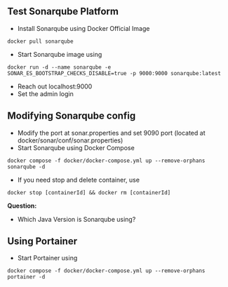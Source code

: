 

## Test Sonarqube Platform

- Install Sonarqube using Docker Official Image
```
docker pull sonarqube 
```

- Start Sonarqube image using
```
docker run -d --name sonarqube -e SONAR_ES_BOOTSTRAP_CHECKS_DISABLE=true -p 9000:9000 sonarqube:latest
```
- Reach out localhost:9000
- Set the admin login


## Modifying Sonarqube config

- Modify the port at sonar.properties and set 9090 port (located at docker/sonar/conf/sonar.properties)
- Start Sonarqube using Docker Compose
```
docker compose -f docker/docker-compose.yml up --remove-orphans sonarqube -d
```

- If you need stop and delete container, use
```
docker stop [containerId] && docker rm [containerId]
```

**Question:**
- Which Java Version is Sonarqube using?


## Using Portainer

- Start Portainer using 
```
docker compose -f docker/docker-compose.yml up --remove-orphans portainer -d
```
